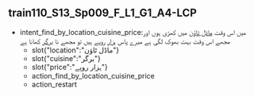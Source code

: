 ## train110_S13_Sp009_F_L1_G1_A4-LCP
* intent_find_by_location_cuisine_price:میں اس وقت [ماڈل ٹاؤن](location) میں کھڑی ہوں اور مجھے اس وقت بہت بھوک لگی ہے میرے پاس [ہزار](price) روپے ہیں تو مجھے نا [برگر](cuisine) کھانا ہے
	- slot{"location":"ماڈل ٹاؤن"}
	- slot{"cuisine":"برگر"}
	- slot{"price":"ہزار روپے"}
	- action_find_by_location_cuisine_price
	- action_restart